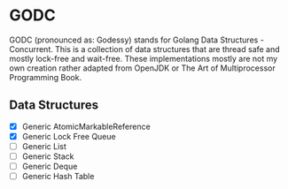 # GODC

GODC (pronounced as: Godessy) stands for Golang Data Structures - Concurrent. This is a collection of data structures that are thread safe and mostly lock-free and wait-free. These implementations mostly are not my own creation rather adapted from OpenJDK or The Art of Multiprocessor Programming Book.

## Data Structures
- [x] Generic AtomicMarkableReference
- [x] Generic Lock Free Queue
- [ ] Generic List
- [ ] Generic Stack
- [ ] Generic Deque
- [ ] Generic Hash Table